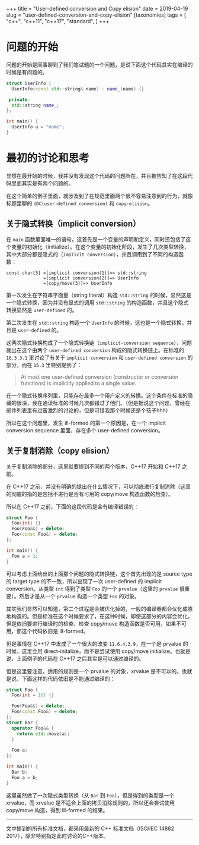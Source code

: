 +++
title = "User-defined conversion and Copy elision"
date = 2019-04-19
slug = "user-defined-conversion-and-copy-elision"
[taxonomies]
tags = [
  "c++",
  "c++11",
  "c++17",
  "standard",
]
+++


# 问题的开始

问题的开始是同事聊到了我们笔试题的一个问题，是说下面这个代码其实在编译的时候是有问题的。

```cpp
struct UserInfo {
  UserInfo(const std::string& name) : name_(name) {}

 private:
  std::string name_;
};

int main() {
  UserInfo u = "name";
}
```

# 最初的讨论和思考

显然在最开始的时候，我并没有发现这个代码的问题所在，并且被告知了在这段代码里面其实是有两个问题的。

在这个简单的例子里面，就涉及到了在规范里面两个很不容易注意到的行为，就像标题里聊的 `UDC(user-defined conversion)` 和 `copy-elision`。

## 关于隐式转换（implicit conversion）

在 `main` 函数里面唯一的语句，这首先是一个变量的声明和定义，同时还包括了这个变量的初始化（initialize）。在这个变量的初始化阶段，发生了几次类型转换，其中大部分都是隐式的（`implicit conversion`），并且调用到了不同的构造函数：

```
const char[5] =[implicit conversion(1)]=> std::string
              =[implicit conversion(2)]=> UserInfo
              =[copy/move(3)]=> UserInfo
```

第一次发生在字符串字面量（string literal）构造 `std::string` 的时候，显然这是一个隐式转换，因为并没有显式的调用 `std::string` 的构造函数，并且这个隐式转换显然是 `user-defined` 的。

第二次发生在 `std::string` 构造一个 `UserInfo` 的时候，这也是一个隐式转换，并且是 `user-defined` 的。

这两次隐式转换构成了一个隐式转换链（`implicit-conversion sequence`），问题就出在这个由两个 `user-defined conversion` 构成的隐式转换链上。在标准的 `16.3.3.1` 里讨论了有关于 `implicit conversion` 和 `user-defined conversion` 的部分，而在 `15.3` 里特别提到了：

  > At most one user-defined conversion (constructor or conversion functions) is implicitly applied to a single value.

在一个隐式转换序列里，只能存在最多一个用户定义的转换。这个条件在标准的隐藏的很深，我在通读标准的时候几次都错过了他们。（但是据说这个问题，曾经在邮件列表里有过蛮激烈的讨论的，但是可惜我那个时候还是个孩子hhh）

所以在这个问题里，发生 ill-formed 的第一个原因是，在一个 implicit conversion sequence 里面，存在多个 user-defined conversion。

## 关于复制消除（copy elision）

关于复制消除的部分，这里就要提到不同的两个版本，C++17 开始和 C++17 之前。

在 C++17 之前，并没有明确的提出在什么情况下，可以彻底进行复制消除（这里的彻底的指的是包括不进行是否有可用的 copy/move 构造函数的检查）。

所以在 C++17 之前，下面的这段代码是会有编译错误的：

```cpp
struct Foo {
  Foo(int) {}
  Foo(Foo&&) = delete;
  Foo(const Foo&) = delete;
};

int main() {
  Foo a = 1;
}
```

可以考虑上面给出的上面那个问题的隐式转换链，这个首先出现的是 source type 的 target type 的不一致，所以出现了一次 user-defined 的 implicit conversion。从类型 `int` 得到了类型 `Foo` 的一个 `prvalue`（这里的 `prvalue` 很重要）。然后才是从一个 `prvalue` 构造一个类型 `Foo` 的对象。

其实我们显然可以知道，第二个过程是会被优化掉的，一般的编译器都会优化成原地构造的。但是标准在这个时候要求了，在这种时候，即使这部分的内容会优化，但是依旧要进行编译时的检查，检查 copy/move 构造函数是否可用，如果不可用，那这个代码依旧是 ill-formed。

但是事情在 C++17 中发成了一个很大的改变 `11.6.4.3.9`，在一个是 prvalue 的时候，这里会用 direct-initalize，而不是尝试使用 copy/move initialize。也就是说，上面例子的代码在 C++17 之后其实是可以通过编译的。

但是这里要注意，适用的规则是一个 prvalue 的对象，xrvalue 是不可以的。也就是说，下面这样的代码依旧是不能通过编译的：

```cpp
struct Foo {
  Foo(int = 10) {}

  Foo(Foo&&) = delete;
  Foo(const Foo&) = delete;
};
struct Bar {
  operator Foo&& {
    return std::move(a);
  }
  
  Foo a;
};

int main() {
  Bar b;
  Foo a = b;
}
```

这里虽然做了一次隐式类型转换（从 `Bar` 到 `Foo`），但是得到的类型是一个 xrvalue，而 xrvalue 是不适合上面的拷贝消除规则的，所以还会尝试使用 copy/move 构造，得到 ill-formed 的结果。

----

文中提到的所有标准文档，都采用最新的 C++ 标准文档（ISO/IEC 14882 2017），除非特别指定此时讨论的C++版本。